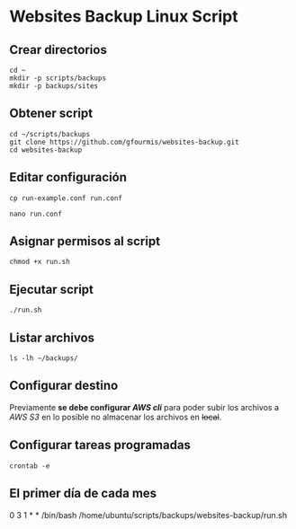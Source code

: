 # Websites Backup Linux Script

## Crear directorios
```
cd ~
mkdir -p scripts/backups
mkdir -p backups/sites
```

## Obtener script
```
cd ~/scripts/backups
git clone https://github.com/gfourmis/websites-backup.git
cd websites-backup
```
## Editar configuración
```
cp run-example.conf run.conf
```
```
nano run.conf
```

## Asignar permisos al script
```
chmod +x run.sh
```

## Ejecutar script
```
./run.sh
```

## Listar archivos
```
ls -lh ~/backups/
```

## Configurar destino
Previamente **se debe configurar _AWS cli_** para poder subir los archivos a *AWS S3* en lo posible no almacenar los archivos en ~~local~~.

## Configurar tareas programadas
```
crontab -e
```
El primer día de cada mes
---
0 3 1 * * /bin/bash /home/ubuntu/scripts/backups/websites-backup/run.sh



